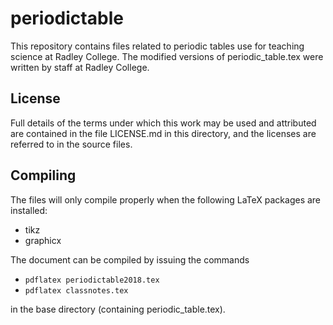periodictable
=============

This repository contains files related to periodic tables use for 
teaching science at Radley College.
The modified versions of periodic_table.tex were written by staff at 
Radley College.

License
-------

Full details of the terms under which this work may be used and 
attributed are contained in the file LICENSE.md in this 
directory, and the licenses are referred to in the source files.

Compiling
---------

The files will only compile properly when the following
LaTeX packages are installed:
- tikz
- graphicx

The document can be compiled by issuing the commands
- `pdflatex periodictable2018.tex`
- `pdflatex classnotes.tex`

in the base directory (containing periodic_table.tex).